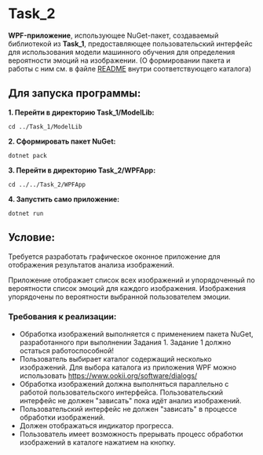 # **Task_2**
**WPF-приложение**, использующее NuGet-пакет, создаваемый библиотекой из **Task_1**, предоставляющее пользовательский интерфейс для использования модели машинного обучения для определения вероятности эмоций на изображении. (О формировании пакета и работы с ним см. в файле [README](https://github.com/tsirleo/Lab_DotNET/blob/master/Task_1/README.md) внутри соответствующего каталога)

## **Для запуска программы:** 
**1. Перейти в директорию Task_1/ModelLib:**
```
cd ../Task_1/ModelLib
```

**2. Сформировать пакет NuGet:**
```
dotnet pack
```
**3. Перейти в директорию Task_2/WPFApp:**
```
cd ../../Task_2/WPFApp
```
**4. Запустить само приложение:**
```
dotnet run
```
## **Условие:** 
Требуется разработать графическое оконное приложение для отображения результатов анализа изображений. 

Приложение отображает список всех изображений и упорядоченный по вероятности список эмоций для каждого изображения. Изображения упорядочены по вероятности выбранной пользователем эмоции. 

### **Требования к реализации:** 
- Обработка изображений выполняется  c применением пакета NuGet, разработанного при выполнении Задания 1. Задание 1 должно остаться работоспособной! 
- Пользователь выбирает каталог содержащий несколько изображений. Для выбора каталога из приложения WPF можно использовать https://www.ookii.org/software/dialogs/ 
- Обработка изображений должна выполняться параллельно с работой пользовательского интерфейса. Пользовательский интерфейс не должен "зависать" пока идёт анализ изображений. 
- Пользовательский интерфейс не должен "зависать" в процессе обработки изображений. 
- Должен отображаться индикатор прогресса. 
- Пользователь имеет возможность прерывать процесс обработки изображений в каталоге нажатием на кнопку. 